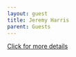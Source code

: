 ```yaml
---
layout: guest
title: Jeremy Harris
parent: Guests
---
```



<div class="badge-base LI-profile-badge" data-locale="en_US" data-size="medium" data-theme="light" data-type="VERTICAL" data-vanity="jeremy-harris-429b168" data-version="v1"><a class="badge-base__link LI-simple-link" href="https://www.linkedin.com/in/jeremy-harris-429b168?trk=profile-badge">Click for more details</a></div>



